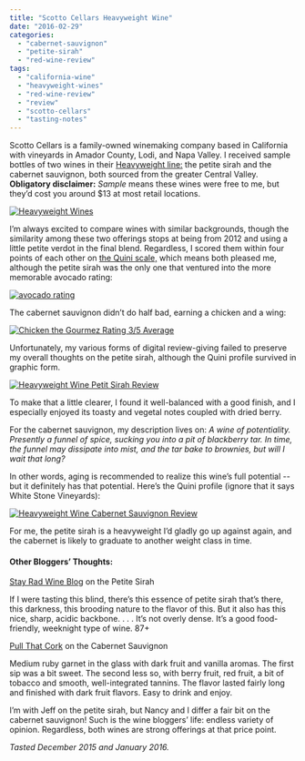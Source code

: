```yaml
---
title: "Scotto Cellars Heavyweight Wine"
date: "2016-02-29"
categories: 
  - "cabernet-sauvignon"
  - "petite-sirah"
  - "red-wine-review"
tags: 
  - "california-wine"
  - "heavyweight-wines"
  - "red-wine-review"
  - "review"
  - "scotto-cellars"
  - "tasting-notes"
---
```


Scotto Cellars is a family-owned winemaking company based in California with vineyards in Amador County, Lodi, and Napa Valley. I received sample bottles of two wines in their [Heavyweight line:](http://www.scottocellars.com/wines/heavyweight/) the petite sirah and the cabernet sauvignon, both sourced from the greater Central Valley. **Obligatory disclaimer:** _Sample_ means these wines were free to me, but they’d cost you around $13 at most retail locations.

[![Heavyweight Wines](http://s3.amazonaws.com/thegourmez-wpmedia/2016/02/Heavyweight-Wines-500x421.jpg)](http://s3.amazonaws.com/thegourmez-wpmedia/2016/02/Heavyweight-Wines.jpg)

I’m always excited to compare wines with similar backgrounds, though the similarity among these two offerings stops at being from 2012 and using a little petite verdot in the final blend. Regardless, I scored them within four points of each other on [the Quini scale,](https://quiniwine.com/) which means both pleased me, although the petite sirah was the only one that ventured into the more memorable avocado rating:

[![avocado rating](http://s3.amazonaws.com/thegourmez-wpmedia/2009/02/rating_avocado1.gif)](http://s3.amazonaws.com/thegourmez-wpmedia/2009/02/rating_avocado1.gif)

The cabernet sauvignon didn’t do half bad, earning a chicken and a wing:

[![Chicken the Gourmez Rating 3/5 Average](http://s3.amazonaws.com/thegourmez-wpmedia/2009/02/rating_chicken11.gif)](http://s3.amazonaws.com/thegourmez-wpmedia/2009/02/rating_chicken11.gif)

Unfortunately, my various forms of digital review-giving failed to preserve my overall thoughts on the petite sirah, although the Quini profile survived in graphic form.

[![Heavyweight Wine Petit Sirah Review](http://s3.amazonaws.com/thegourmez-wpmedia/2016/02/Heavyweight-Petit-Sirah-1024x734.jpg)](http://s3.amazonaws.com/thegourmez-wpmedia/2016/02/Heavyweight-Petit-Sirah.jpg)

To make that a little clearer, I found it well-balanced with a good finish, and I especially enjoyed its toasty and vegetal notes coupled with dried berry.

For the cabernet sauvignon, my description lives on: _A wine of potentiality. Presently a funnel of spice, sucking you into a pit of blackberry tar. In time, the funnel may dissipate into mist, and the tar bake to brownies, but will I wait that long?_

In other words, aging is recommended to realize this wine’s full potential -- but it definitely has that potential. Here’s the Quini profile (ignore that it says White Stone Vineyards):

[![Heavyweight Wine Cabernet Sauvignon Review](http://s3.amazonaws.com/thegourmez-wpmedia/2016/02/Heavyweight-Cabernet-Sauv-1024x716.jpg)](http://s3.amazonaws.com/thegourmez-wpmedia/2016/02/Heavyweight-Cabernet-Sauv.jpg)

For me, the petite sirah is a heavyweight I’d gladly go up against again, and the cabernet is likely to graduate to another weight class in time.

#### **Other Bloggers’ Thoughts:**

[Stay Rad Wine Blog](https://stayradwineblog.com/) on the Petite Sirah

If I were tasting this blind, there’s this essence of petite sirah that’s there, this darkness, this brooding nature to the flavor of this. But it also has this nice, sharp, acidic backbone. . . . It’s not overly dense. It’s a good food-friendly, weeknight type of wine. 87+

[Pull That Cork](http://pullthatcork.com/2016/2012-heavyweight-cabernet-sauvignon/) on the Cabernet Sauvignon

Medium ruby garnet in the glass with dark fruit and vanilla aromas. The first sip was a bit sweet. The second less so, with berry fruit, red fruit, a bit of tobacco and smooth, well-integrated tannins. The flavor lasted fairly long and finished with dark fruit flavors. Easy to drink and enjoy.

I’m with Jeff on the petite sirah, but Nancy and I differ a fair bit on the cabernet sauvignon! Such is the wine bloggers’ life: endless variety of opinion. Regardless, both wines are strong offerings at that price point.

_Tasted December 2015 and January 2016._
